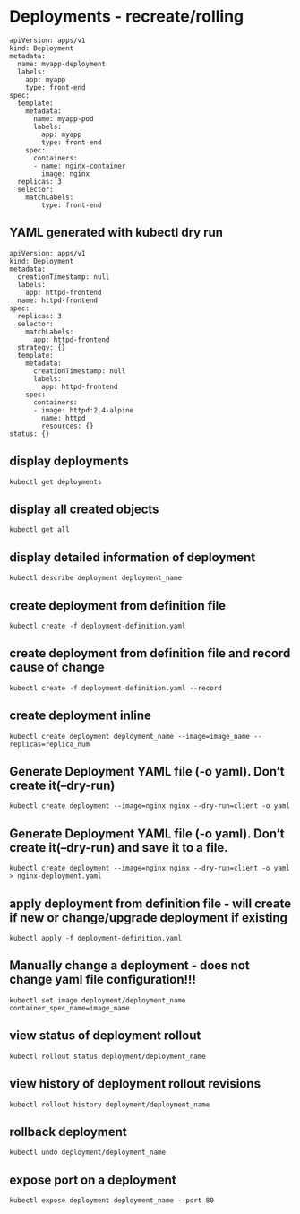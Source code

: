 # Deployments - recreate/rolling

```
apiVersion: apps/v1
kind: Deployment
metadata:
  name: myapp-deployment
  labels:
    app: myapp
    type: front-end
spec:
  template:
    metadata:
      name: myapp-pod
      labels:
        app: myapp
        type: front-end
    spec:
      containers:
      - name: nginx-container
        image: nginx
  replicas: 3
  selector: 
    matchLabels:
        type: front-end
```
## YAML generated with kubectl dry run
```
apiVersion: apps/v1
kind: Deployment
metadata:
  creationTimestamp: null
  labels:
    app: httpd-frontend
  name: httpd-frontend
spec:
  replicas: 3
  selector:
    matchLabels:
      app: httpd-frontend
  strategy: {}
  template:
    metadata:
      creationTimestamp: null
      labels:
        app: httpd-frontend
    spec:
      containers:
      - image: httpd:2.4-alpine
        name: httpd
        resources: {}
status: {}
```
## display deployments
`kubectl get deployments`
## display all created objects
`kubectl get all`
## display detailed information of deployment
`kubectl describe deployment deployment_name`
## create deployment from definition file
`kubectl create -f deployment-definition.yaml`
## create deployment from definition file and record cause of change
`kubectl create -f deployment-definition.yaml --record`
## create deployment inline
`kubectl create deployment deployment_name --image=image_name --replicas=replica_num`
## Generate Deployment YAML file (-o yaml). Don’t create it(–dry-run)
`kubectl create deployment --image=nginx nginx --dry-run=client -o yaml`
## Generate Deployment YAML file (-o yaml). Don’t create it(–dry-run) and save it to a file.
`kubectl create deployment --image=nginx nginx --dry-run=client -o yaml > nginx-deployment.yaml`
## apply deployment from definition file - will create if new or change/upgrade deployment if existing
`kubectl apply -f deployment-definition.yaml`
## Manually change a deployment - does not change yaml file configuration!!!
`kubectl set image deployment/deployment_name container_spec_name=image_name`
## view status of deployment rollout
`kubectl rollout status deployment/deployment_name`
## view history of deployment rollout revisions
`kubectl rollout history deployment/deployment_name`
## rollback deployment
`kubectl undo deployment/deployment_name`
## expose port on a deployment
`kubectl expose deployment deployment_name --port 80`
